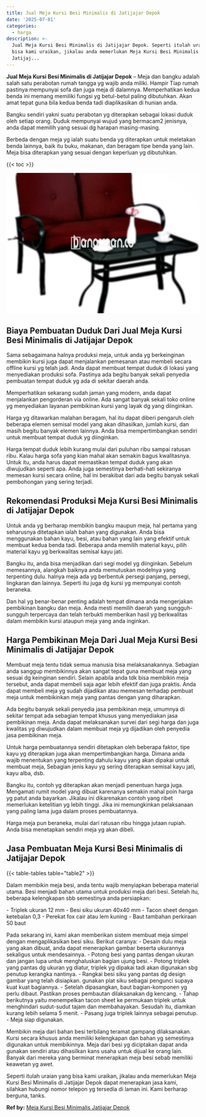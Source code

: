 ```yaml
---
title: Jual Meja Kursi Besi Minimalis di Jatijajar Depok
date: '2025-07-01'
categories:
  - harga
description: >-
  Jual Meja Kursi Besi Minimalis di Jatijajar Depok. Seperti itulah uraian yang
  bisa kami uraikan, jikalau anda memerlukan Meja Kursi Besi Minimalis di
  Jatijaj...
---
```


**Jual Meja Kursi Besi Minimalis di Jatijajar Depok** – Meja dan bangku adalah salah satu perabotan rumah tangga yg wajib anda miliki. Hampir Tiap rumah pastinya mempunyai sofa dan juga meja di dalamnya. Memperhatikan kedua benda ini memang memiliki fungsi yg betul-betul paling dibutuhkan. Akan amat tepat guna bila kedua benda tadi diaplikasikan di hunian anda.

Bangku sendiri yakni suatu perabotan yg diterapkan sebagai lokasi duduk oleh setiap orang. Duduk mempunyai wujud yang bermacam2 jenisnya, anda dapat memilih yang sesuai dg harapan masing-masing.

Berbeda dengan meja yg ialah suatu benda yg diterapkan untuk meletakan benda lainnya, baik itu buku, makanan, dan beragam tipe benda yang lain. Meja bisa diterapkan yang sesuai dengan keperluan yg dibutuhkan.

{{< toc >}}

![Jual Meja Kursi Besi Minimalis di Jatijajar Depok](/images/jual-meja-besi-murah31.png)

## Biaya Pembuatan Duduk Dari Jual Meja Kursi Besi Minimalis di Jatijajar Depok

Sama sebagaimana halnya produksi meja, untuk anda yg berkeinginan membikin kursi juga dapat menjalankan pemesanan atau membeli secara offline kursi yg telah jadi. Anda dapat membuat tempat duduk di lokasi yang menyediakan produksi sofa. Pastinya ada begitu banyak sekali penyedia pembuatan tempat duduk yg ada di sekitar daerah anda.

Memperhatikan sekarang sudah jaman yang modern, anda dapat menjalankan pengorderan via online. Ada sangat banyak sekali toko online yg menyediakan layanan pembikinan kursi yang layak dg yang diinginkan.

Harga yg ditawarkan malahan beragam, hal itu dapat diberi pengaruh oleh beberapa elemen semisal model yang akan dihasilkan, jumlah kursi, dan masih begitu banyak elemen lainnya. Anda bisa mempertimbangkan sendiri untuk membuat tempat duduk yg diinginkan.

Harga tempat duduk lebih kurang mulai dari puluhan ribu sampai ratusan ribu. Kalau harga sofa yang kian mahal akan semakin bagus kwalitasnya. Untuk itu, anda harus dapat memastikan tempat duduk yang akan diwujudkan seperti apa. Anda juga semestinya berhati-hati sekiranya memesan kursi secara online, hal ini berakibat dari ada begitu banyak sekali pembohongan yang sering terjadi.

## Rekomendasi Produksi Meja Kursi Besi Minimalis di Jatijajar Depok

Untuk anda yg berharap membikin bangku maupun meja, hal pertama yang seharusnya ditetapkan ialah bahan yang digunakan. Anda bisa menggunakan bahan kayu, besi, atau bahan yang lain yang efektif untuk membuat kedua benda tadi. Beberapa anda memilih material kayu, pilih material kayu yg berkwalitas semisal kayu jati.

Bangku itu, anda bisa menjadikan dari segi model yg diinginkan. Sebelum memesannya, alangkah baiknya anda memutuskan modelnya yang terpenting dulu. halnya meja ada yg berbentuk persegi panjang, persegi, lingkaran dan lainnya. Seperti itu juga dg kursi yg mempunyai contoh beraneka.

Dan hal yg benar-benar penting adalah tempat dimana anda mengerjakan pembikinan bangku dan meja. Anda mesti memilih daerah yang sungguh-sungguh terpercaya dan telah terbukti memberikan hasil yg berkwalitas dalam membikin kursi ataupun meja yang anda inginkan.

## Harga Pembikinan Meja Dari Jual Meja Kursi Besi Minimalis di Jatijajar Depok

Membuat meja tentu tidak semua manusia bisa melaksanakannya. Sebagian anda sanggup membikinnya akan sangat tepat guna membuat meja yang sesuai dg keinginan sendiri. Selain apabila anda tdk bisa membikin meja tersebut, anda dapat membeli saja agar lebih efektif dan juga praktis. Anda dapat membeli meja yg sudah dijadikan atau memesan terhadap pembuat meja untuk membikinkan meja yang pantas dengan yang diharapkan.

Ada begitu banyak sekali penyedia jasa pembikinan meja, umumnya di sekitar tempat ada sebagian tempat khusus yang menyediakan jasa pembikinan meja. Anda dapat melaksanakan survei dari segi harga dan juga kwalitas yg diwujudkan dalam membuat meja yg dijadikan oleh penyedia jasa pembikinan meja.

Untuk harga pembuatannya sendiri ditetapkan oleh beberapa faktor, tipe kayu yg diterapkan juga akan mempertimbangkan harga. Dimana anda wajib menentukan yang terpenting dahulu kayu yang akan dipakai untuk membuat meja, Sebagian jenis kayu yg sering diterapkan semisal kayu jati, kayu alba, dsb.

Bangku itu, contoh yg diterapkan akan menjadi penentuan harga juga. Mengamati rumit model yang dibuat karenanya semakin mahal poin harga yg patut anda bayarkan. Jikalau ini dikarenakan contoh yang ribet memerlukan ketelitian yg lebih tinggi. Jika ini memungkinkan pelaksanaan yang paling lama juga dalam proses pembuatannya.

Harga meja pun beraneka, mulai dari ratusan ribu hingga jutaan rupiah. Anda bisa menetapkan sendiri meja yg akan dibeli.

## Jasa Pembuatan Meja Kursi Besi Minimalis di Jatijajar Depok

{{< table-tables table="table2" >}}

Dalam membikin meja besi, anda tentu wajib menyiapkan beberapa material utama. Besi menjadi bahan utama untuk produksi meja dari besi. Setelah itu, beberapa kelengkapan sbb semestinya anda persiapkan:

\- Triplek ukuran 12 mm - Besi siku ukuran 40x40 mm - Tacon sheet dengan ketebalan 0,3 - Perekat fox cair atau lem kuning - Baut tambahan perkiraan 50 baut

Pada sekarang ini, kami akan memberikan sistem membuat meja simpel dengan mengaplikasikan besi siku. Berikut caranya: - Desain dulu meja yang akan dibuat, anda dapat menerapkan gambar beserta ukurannya sekaligus untuk mendesainnya. - Potong besi yang pantas dengan ukuran dan jangan lupa untuk menghaluskan bagian ujung besi. - Potong triplek yang pantas dg ukuran yg diatur, triplek yg dipakai tadi akan digunakan sbg penutup kerangka nantinya. - Rangkai besi siku yang pantas dg design gambar yang telah disiapkan. gunakan plat siku sebagai pengunci supaya kuat kuat bagiannya. - Setelah dipasangkan, baut bagian-komponen yg perlu dibaut. Pastikan proses pembautan dilaksanakan dg kencang. - Tahap berikutnya yaitu menempelkan tacon sheet ke permukaan triplek untuk menghindari sudut-sudut tajam dan membahayakan. Sesudah itu, diamkan kurang lebih selama 5 menit. - Pasang juga triplek lainnya sebagai penutup. - Meja siap digunakan.

Membikin meja dari bahan besi terbilang teramat gampang dilaksanakan. Kursi secara khusus anda memiliki kelengkapan dan bahan yg semestinya digunakan untuk membikinnya. Meja dari besi yg diciptakan dapat anda gunakan sendiri atau dihasilkan kans usaha untuk dijual ke orang lain. Banyak dari mereka yang berminat menerapkan meja besi sebab memiliki keawetan yg awet.

Seperti itulah uraian yang bisa kami uraikan, jikalau anda memerlukan Meja Kursi Besi Minimalis di Jatijajar Depok dapat menerapkan jasa kami, silahkan hubungi nomor telepon yg tersedia di laman ini. Kami berharap berguna, tanks.

**Ref by:** [Meja Kursi Besi Minimalis Jatijajar Depok](https://id.wikipedia.org/wiki/Meja)
